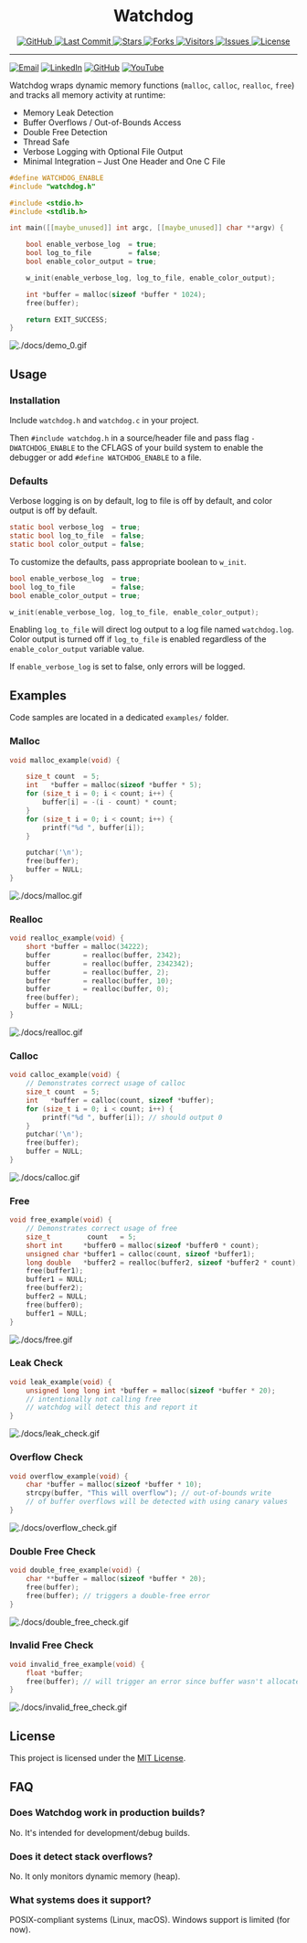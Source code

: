 <div align="center">
<h1>
 Watchdog
</h1>
</div>

<div align="center">
<p>
  <a href="https://github.com/ragibasif/watchdog">
    <img alt="GitHub" src="https://img.shields.io/badge/GitHub-0D1117?style=for-the-badge&logo=github&logoColor=C9D1D9">
  </a>
  <a href="https://github.com/ragibasif/watchdog/pulse">
    <img alt="Last Commit" src="https://img.shields.io/github/last-commit/ragibasif/watchdog?style=for-the-badge&logo=github&color=58A6FF&logoColor=C9D1D9&labelColor=0D1117">
  </a>
  <a href="https://github.com/ragibasif/watchdog/stargazers">
    <img alt="Stars" src="https://img.shields.io/github/stars/ragibasif/watchdog?style=for-the-badge&logo=apachespark&color=D29922&logoColor=C9D1D9&labelColor=0D1117">
  </a>
  <a href="https://github.com/ragibasif/watchdog/network/members">
    <img alt="Forks" src="https://img.shields.io/github/forks/ragibasif/watchdog?style=for-the-badge&logo=github&color=3FB950&logoColor=C9D1D9&labelColor=0D1117">
  </a>
  <a href="https://visitorbadge.io/status?path=https%3A%2F%2Fgithub.com%2Fragibasif%2Fwatchdog">
    <img alt="Visitors" src="https://api.visitorbadge.io/api/visitors?path=https%3A%2F%2Fgithub.com%2Fragibasif%2Fwatchdog&label=visitors&labelColor=%230D1117&countColor=%2358A6FF">
  </a>
  <a href="https://github.com/ragibasif/watchdog/issues">
    <img alt="Issues" src="https://img.shields.io/github/issues/ragibasif/watchdog?style=for-the-badge&logo=bilibili&color=F85149&logoColor=C9D1D9&labelColor=0D1117">
  </a>
  <a href="https://github.com/ragibasif/watchdog/blob/master/LICENSE">
    <img alt="License" src="https://img.shields.io/github/license/ragibasif/watchdog?style=for-the-badge&logo=starship&color=8957E5&logoColor=C9D1D9&labelColor=0D1117">
  </a>
</p>
</div>

---

[![Email](https://img.shields.io/badge/Email-0D1117?logo=maildotru&logoColor=C9D1D9&style=for-the-badge)](mailto:ragib.asif30@myhunter.cuny.edu)
[![LinkedIn](https://img.shields.io/badge/LinkedIn-0D1117?logo=linkedin&logoColor=C9D1D9&style=for-the-badge)](https://www.linkedin.com/in/ragibasif/)
[![GitHub](https://img.shields.io/badge/GitHub-0D1117?style=for-the-badge&logo=github&logoColor=C9D1D9)](https://github.com/ragibasif)
[![YouTube](https://img.shields.io/badge/YouTube-0D1117?style=for-the-badge&logo=youtube&logoColor=C9D1D9)](https://www.youtube.com/@ragib_asif)

Watchdog wraps dynamic memory functions (`malloc`, `calloc`, `realloc`, `free`) and
tracks all memory activity at runtime:

- Memory Leak Detection
- Buffer Overflows / Out-of-Bounds Access
- Double Free Detection
- Thread Safe
- Verbose Logging with Optional File Output
- Minimal Integration – Just One Header and One C File

```c
#define WATCHDOG_ENABLE
#include "watchdog.h"

#include <stdio.h>
#include <stdlib.h>

int main([[maybe_unused]] int argc, [[maybe_unused]] char **argv) {

    bool enable_verbose_log  = true;
    bool log_to_file         = false;
    bool enable_color_output = true;

    w_init(enable_verbose_log, log_to_file, enable_color_output);

    int *buffer = malloc(sizeof *buffer * 1024);
    free(buffer);

    return EXIT_SUCCESS;
}
```

![./docs/demo_0.gif](./docs/demo_0.gif)

## Usage

### Installation

Include `watchdog.h` and `watchdog.c` in your project.

Then `#include watchdog.h` in a source/header file and pass flag `-DWATCHDOG_ENABLE` to
the CFLAGS of your build system to enable the debugger or add `#define WATCHDOG_ENABLE`
to a file.

### Defaults

Verbose logging is on by default, log to file is off by default, and color
output is off by default.

```c
static bool verbose_log  = true;
static bool log_to_file  = false;
static bool color_output = false;
```

To customize the defaults, pass appropriate boolean to `w_init`.

```c
bool enable_verbose_log  = true;
bool log_to_file         = false;
bool enable_color_output = true;

w_init(enable_verbose_log, log_to_file, enable_color_output);
```

Enabling `log_to_file` will direct log output to a log file named `watchdog.log`.
Color output is turned off if `log_to_file` is enabled regardless of the
`enable_color_output` variable value.

If `enable_verbose_log` is set to false, only errors will be logged.

## Examples

Code samples are located in a dedicated `examples/` folder.

### Malloc

```c
void malloc_example(void) {

    size_t count  = 5;
    int   *buffer = malloc(sizeof *buffer * 5);
    for (size_t i = 0; i < count; i++) {
        buffer[i] = -(i - count) * count;
    }
    for (size_t i = 0; i < count; i++) {
        printf("%d ", buffer[i]);
    }

    putchar('\n');
    free(buffer);
    buffer = NULL;
}
```

![./docs/malloc.gif](./docs/malloc.gif)

### Realloc

```c
void realloc_example(void) {
    short *buffer = malloc(34222);
    buffer        = realloc(buffer, 2342);
    buffer        = realloc(buffer, 2342342);
    buffer        = realloc(buffer, 2);
    buffer        = realloc(buffer, 10);
    buffer        = realloc(buffer, 0);
    free(buffer);
    buffer = NULL;
}
```

![./docs/realloc.gif](./docs/realloc.gif)

### Calloc

```c
void calloc_example(void) {
    // Demonstrates correct usage of calloc
    size_t count  = 5;
    int   *buffer = calloc(count, sizeof *buffer);
    for (size_t i = 0; i < count; i++) {
        printf("%d ", buffer[i]); // should output 0
    }
    putchar('\n');
    free(buffer);
    buffer = NULL;
}
```

![./docs/calloc.gif](./docs/calloc.gif)

### Free

```c
void free_example(void) {
    // Demonstrates correct usage of free
    size_t         count   = 5;
    short int     *buffer0 = malloc(sizeof *buffer0 * count);
    unsigned char *buffer1 = calloc(count, sizeof *buffer1);
    long double   *buffer2 = realloc(buffer2, sizeof *buffer2 * count);
    free(buffer1);
    buffer1 = NULL;
    free(buffer2);
    buffer2 = NULL;
    free(buffer0);
    buffer1 = NULL;
}
```

![./docs/free.gif](./docs/free.gif)

### Leak Check

```c
void leak_example(void) {
    unsigned long long int *buffer = malloc(sizeof *buffer * 20);
    // intentionally not calling free
    // watchdog will detect this and report it
}
```

![./docs/leak_check.gif](./docs/leak_check.gif)

### Overflow Check

```c
void overflow_example(void) {
    char *buffer = malloc(sizeof *buffer * 10);
    strcpy(buffer, "This will overflow"); // out-of-bounds write
    // of buffer overflows will be detected with using canary values
}
```

![./docs/overflow_check.gif](./docs/overflow_check.gif)

### Double Free Check

```c
void double_free_example(void) {
    char **buffer = malloc(sizeof *buffer * 20);
    free(buffer);
    free(buffer); // triggers a double-free error
}
```

![./docs/double_free_check.gif](./docs/double_free_check.gif)

### Invalid Free Check

```c
void invalid_free_example(void) {
    float *buffer;
    free(buffer); // will trigger an error since buffer wasn't allocated
}
```

![./docs/invalid_free_check.gif](./docs/invalid_free_check.gif)

## License

This project is licensed under the [MIT License](LICENSE).

## FAQ

### Does Watchdog work in production builds?

No. It's intended for development/debug builds.

### Does it detect stack overflows?

No. It only monitors dynamic memory (heap).

### What systems does it support?

POSIX-compliant systems (Linux, macOS). Windows support is limited (for now).
